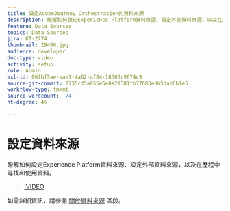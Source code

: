 ```yaml
---
title: 設定AdobeJourney Orchestration的資料來源
description: 瞭解如何設定Experience Platform資料來源、設定外部資料來源，以及在歷程中尋找和使用資料。
feature: Data Sources
topics: Data Sources
jira: KT-2774
thumbnail: 29406.jpg
audience: developer
doc-type: video
activity: setup
role: Admin
exl-id: 06fbf5ae-aae1-4a62-af84-18303c9674c9
source-git-commit: 2735cd3a855e6e8a21381fb77683ed65dab6b1e5
workflow-type: tm+mt
source-wordcount: '74'
ht-degree: 4%

---
```


# 設定資料來源

瞭解如何設定Experience Platform資料來源、設定外部資料來源，以及在歷程中尋找和使用資料。

>[!VIDEO](https://video.tv.adobe.com/v/29406?quality=12&learn=on)

如需詳細資訊，請參閱 [關於資料來源](https://experienceleague.adobe.com/docs/journeys/using/data-source-journeys/about-data-sources.html?lang=en) 區段。
